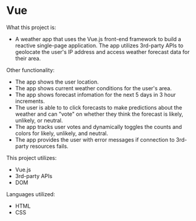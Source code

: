 # Vue

What this project is:
  - A weather app that uses the Vue.js front-end framework to build a reactive single-page application. The app utilizes 3rd-party APIs to geolocate the user's IP address and access weather forecast data for their area.
  
Other functionality:
  - The app shows the user location.
  - The app shows current weather conditions for the user's area.
  - The app shows forecast infomation for the next 5 days in 3 hour increments.
  - The user is able to to click forecasts to make predictions about the weather and can "vote" on whether they think the forecast is likely, unlikely, or neutral. 
  - The app tracks user votes and dynamically toggles the counts and colors for likely, unlikely, and neutral.
  - The app provides the user with error messages if connection to 3rd-party resources fails.

This project utilizes:
  - Vue.js
  - 3rd-party APIs
  - DOM

  
Languages utilized:
  - HTML
  - CSS
 
  
